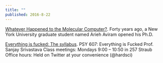 ```yaml
---
title: ""
published: 2016-8-22
---
```




<a href="http://spectrum.ieee.org/biomedical/devices/whatever-happened-to-the-molecular-computer" target="_blank">Whatever Happened to the Molecular Computer?</a>. Forty years ago, a New York University graduate student named Arieh Aviram opened his Ph.D.




<a href="https://hardsci.wordpress.com/2016/08/11/everything-is-fucked-the-syllabus/" target="_blank">Everything is fucked: The syllabus</a>. PSY 607: Everything is Fucked Prof. Sanjay Srivastava Class meetings: Mondays 9:00 – 10:50 in 257 Straub Office hours: Held on Twitter at your convenience (@hardsci)

